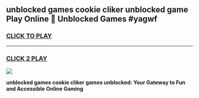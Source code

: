 
## unblocked games cookie cliker unblocked game Play Online 👋 Unblocked Games #yagwf
<h3>
<a href="https://premium.freeplayer.one?title=unblocked_games_cookie_cliker&ref=21F">CLICK TO PLAY</a></h3>
<hr>

<h3>
<a href="https://premium.freeplayer.one?title=unblocked_games_cookie_cliker&ref=21F">CLICK 2 PLAY</a>
  
</h3>

<a href="https://premium.freeplayer.one?title=unblocked_games_cookie_cliker&ref=21F/"><img src="https://clearcache.store/games.png"></a>


**unblocked games cookie cliker games unblocked: Your Gateway to Fun and Accessible Online Gaming**
